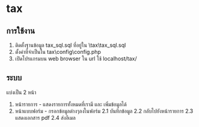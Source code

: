 # tax

## การใช้งาน

1. ติดตั้งฐานข้อมูล tax_sql.sql ที่อยู่ใน \tax\tax_sql.sql
2. ตั้งค่าที่จำเป็นใน tax\config\config.php
3. เปิดโปรแกรมบน web browser ใน url ใช้ localhost/tax/

## ระบบ
แบ่งเป็น 2 หน้า
1. หน้ารายการ - แสดงรายการทั้งหมดที่เรามี และ เพิ่มข้อมูลได้
2. หน้าแบบฟอร์ม - กรอกข้อมูลต่างๆลงในฟอร์ม
  2.1 บันทึกข้อมูล
  2.2 กลับไปยังหน้ารายการ
  2.3 แสดงเอกสาร pdf
  2.4 ส่งอีเมล
